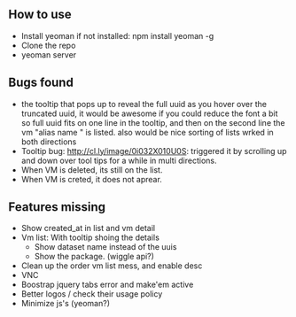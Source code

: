 How to use
----------

- Install yeoman if not installed: npm install yeoman -g
- Clone the repo
- yeoman server

Bugs found
-------------

- the tooltip that pops up to reveal the full uuid as you hover over the 
  truncated uuid, it would be awesome if you could reduce the font a bit so full uuid fits on one line in 
  the tooltip, and then on the second line the vm "alias name " is listed.
  also would be nice sorting of lists wrked in both directions
- Tooltip bug:  http://cl.ly/image/0i032X010U0S: triggered it by scrolling up and down over tool tips for a while in multi directions.
- When VM is deleted, its still on the list.
- When VM is creted, it does not aprear.

Features missing
-------------

- Show created_at in list and vm detail
- Vm list:
	  With tooltip shoing the details
	- Show dataset name instead of the uuis
	- Show the package. (wiggle api?)
- Clean up the order vm list mess, and enable desc
- VNC
- Boostrap jquery tabs error and make'em active
- Better logos / check their usage policy
- Minimize js's (yeoman?)


